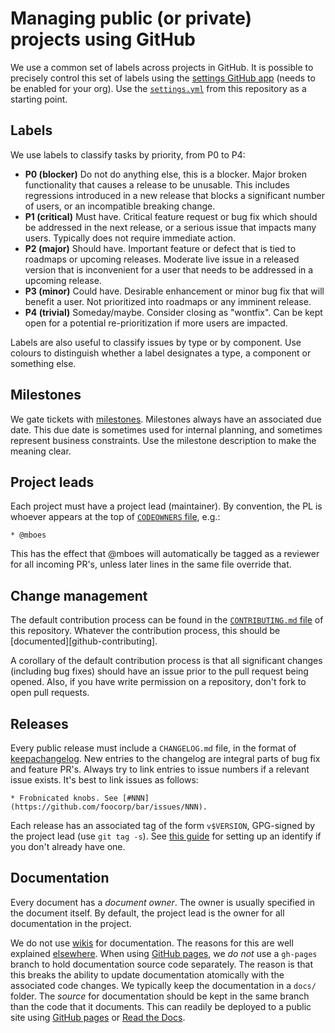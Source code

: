 # Managing public (or private) projects using GitHub

We use a common set of labels across projects in GitHub. It is
possible to precisely control this set of labels using
the [settings GitHub app][github-app-settings] (needs to be enabled
for your org). Use the [`settings.yml`](../.github/settings.yml) from
this repository as a starting point.

[github-app-settings]: https://github.com/probot/settings

## Labels

We use labels to classify tasks by priority, from P0 to P4:

* **P0 (blocker)** Do not do anything else, this is a blocker. Major
  broken functionality that causes a release to be unusable. This
  includes regressions introduced in a new release that blocks
  a significant number of users, or an incompatible breaking change.
* **P1 (critical)** Must have. Critical feature request or bug fix
  which should be addressed in the next release, or a serious issue
  that impacts many users. Typically does not require immediate
  action.
* **P2 (major)** Should have. Important feature or defect that is tied
  to roadmaps or upcoming releases. Moderate live issue in a released
  version that is inconvenient for a user that needs to be addressed
  in a upcoming release.
* **P3 (minor)** Could have. Desirable enhancement or minor bug fix
  that will benefit a user. Not prioritized into roadmaps or any
  imminent release.
* **P4 (trivial)** Someday/maybe. Consider closing as "wontfix". Can
  be kept open for a potential re-prioritization if more users are
  impacted.

Labels are also useful to classify issues by type or by component. Use
colours to distinguish whether a label designates a type, a component
or something else.

## Milestones

We gate tickets with [milestones][github-milestones]. Milestones
always have an associated due date. This due date is sometimes used
for internal planning, and sometimes represent business constraints.
Use the milestone description to make the meaning clear.

[github-milestones]: https://help.github.com/articles/about-milestones/

## Project leads

Each project must have a project lead (maintainer). By convention, the
PL is whoever appears at the top
of [`CODEOWNERS` file][github-codeowners], e.g.:

```
* @mboes
```

This has the effect that @mboes will automatically be tagged as
a reviewer for all incoming PR's, unless later lines in the same file
override that.

[github-codeowners]: https://help.github.com/articles/about-codeowners/

## Change management

The default contribution process can be found in
the [`CONTRIBUTING.md` file](../CONTRIBUTING.md) of this repository.
Whatever the contribution process, this should
be [documented][github-contributing].

A corollary of the default contribution process is that all
significant changes (including bug fixes) should have an issue prior
to the pull request being opened. Also, if you have write permission
on a repository, don't fork to open pull requests.

## Releases

Every public release must include a `CHANGELOG.md` file, in the format
of [keepachangelog]. New entries to the changelog are integral parts
of bug fix and feature PR's. Always try to link entries to issue
numbers if a relevant issue exists. It's best to link issues as
follows:

```
* Frobnicated knobs. See [#NNN](https://github.com/foocorp/bar/issues/NNN).
```

Each release has an associated tag of the form `v$VERSION`, GPG-signed
by the project lead (use `git tag -s`).
See [this guide][keybase-gpg-github] for setting up an identify if you
don't already have one.

[keepachangelog]: https://keepachangelog.com/en/1.0.0/
[keybase-gpg-github]: https://github.com/pstadler/keybase-gpg-github

## Documentation

Every document has a *document owner*. The owner is usually specified
in the document itself. By default, the project lead is the owner for
all documentation in the project.

We do not use [wikis][github-wiki] for documentation. The reasons for
this are well explained [elsewhere][yesod-documentation-thoughts].
When using [GitHub pages][github-pages], we *do not* use a `gh-pages`
branch to hold documentation source code separately. The reason is
that this breaks the ability to update documentation atomically with
the associated code changes. We typically keep the documentation in
a `docs/` folder. The *source* for documentation should be kept in the
same branch than the code that it documents. This can readily be
deployed to a public site using [GitHub pages][github-pages-conf]
or [Read the Docs][readthedocs].

[github-pages]: https://pages.github.com/
[github-pages-conf]: https://help.github.com/articles/configuring-a-publishing-source-for-github-pages/
[github-wiki]: https://help.github.com/articles/about-github-wikis/
[readthedocs]: https://docs.readthedocs.io/en/latest/getting_started.html
[yesod-documentation-thoughts]: https://www.yesodweb.com/blog/2015/08/thoughts-on-documentation
